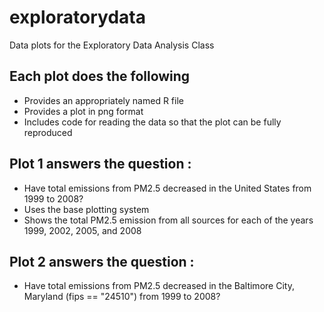 # exploratorydata
Data plots for the Exploratory Data Analysis Class

## Each plot does the following
* Provides an appropriately named R file
* Provides a plot in png format
* Includes code for reading the data so that the plot can be fully reproduced

## Plot 1 answers the question :
* Have total emissions from PM2.5 decreased in the United States from 1999 to 2008? 
* Uses the base plotting system
* Shows the total PM2.5 emission from all sources for each of the years 1999, 2002, 2005, and 2008

## Plot 2 answers the question :
* Have total emissions from PM2.5 decreased in the Baltimore City, Maryland (fips == "24510") from 1999 to 2008? 
